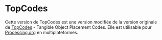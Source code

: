 # TopCodes

Cette version de TopCodes est une version modifi&eacute;e de la version originale de [TopCodes](http://users.eecs.northwestern.edu/~mhorn/topcodes/) - Tangible Object Placement Codes.
Elle est utilisable pour [Processing.org](http://www.processing.org) en multiplateformes.


